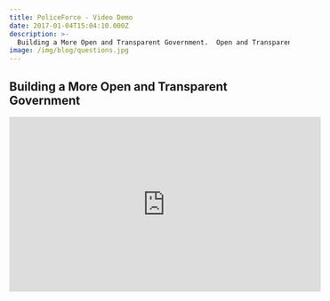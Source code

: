 ```yaml
---
title: PoliceForce - Video Demo
date: 2017-01-04T15:04:10.000Z
description: >-
  Building a More Open and Transparent Government.  Open and Transparent Policing is a the process of providing Police Departments with the infrastructure to be Open Transparent.
image: /img/blog/questions.jpg
---
```


## Building a More Open and Transparent Government

<iframe width="560" height="315" src="https://www.youtube.com/embed/Ey_e-9ajyeU" frameborder="0" allow="autoplay; encrypted-media" allowfullscreen></iframe>
